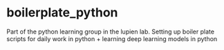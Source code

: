 # boilerplate_python
Part of the python learning group in the lupien lab. Setting up boiler plate scripts for daily work in python + learning deep learning models in python
